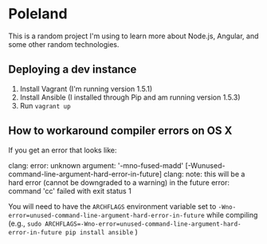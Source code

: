 Poleland
========

This is a random project I'm using to learn more about Node.js, Angular, and
some other random technologies.

Deploying a dev instance
------------------------

1. Install Vagrant (I'm running version 1.5.1)
2. Install Ansible (I installed through Pip and am running version 1.5.3)
3. Run `vagrant up`

How to workaround compiler errors on OS X
-----------------------------------------

If you get an error that looks like:

  clang: error: unknown argument: '-mno-fused-madd' [-Wunused-command-line-argument-hard-error-in-future]
  clang: note: this will be a hard error (cannot be downgraded to a warning) in the future
  error: command 'cc' failed with exit status 1

You will need to have the `ARCHFLAGS` environment variable set to
`-Wno-error=unused-command-line-argument-hard-error-in-future` while compiling
(e.g.,
`sudo ARCHFLAGS=-Wno-error=unused-command-line-argument-hard-error-in-future pip install ansible`
)